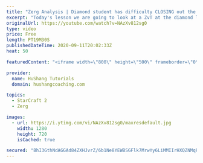 ```yaml
---
title: "Zerg Analysis | Diamond student has difficulty CLOSING out the MATCH [Starcraft 2]"
excerpt: "Today's lesson we are going to look at a ZvT at the diamond level focusing on the Zerg Analysis. The zerg manages to get into a very strong position but has difficulty closing it out. Let's learn how we can approach this scenario better!  Zerg Analysis | Diamond student has difficulty CLOSING out the"
originalUrl: https://youtube.com/watch?v=NAzXv812sg0
type: video
price: Free
length: PT19M30S
publishedDateTime: 2020-09-11T20:02:33Z
heat: 50

featuredContent: "<iframe width=\"800\" height=\"500\" frameborder=\"0\" src=\"https://www.youtube.com/embed/NAzXv812sg0\" allow=\"accelerometer; autoplay; encrypted-media; gyroscope; picture-in-picture\" allowfullscreen></iframe>"

provider:
  name: HuShang Tutorials
  domain: hushangcoaching.com

topics:
  - StarCraft 2
  - Zerg

images:
  - url: https://i.ytimg.com/vi/NAzXv812sg0/maxresdefault.jpg
    width: 1280
    height: 720
    isCached: true

secured: "BhI3GthNdAGGAd84ZXHJvrZ/6b1Ne8YEWBSGFlk7MrwYy6LiMMIIrHXQZNMqPLoaRsIFXKJvjmTOaB/GeSKOjXeFry+K3+SXbeQXFCm1B5HVSTTuz6g/Iq5dW7J5PH7DzGhtF2xSBttr641v8iJJyyMDBypqAaf1VtmQGSVWxL0v/mTvqUc+VfX0GYOQ1feyIVeW/p0fsvmFCK9Da0cfe6kf0AaEMgFtxOjvMk824itWwshpmHgClBFve7VzBva0vE2bj/DI4nROAZ8gms4ZqOwGB0lj+r5+/9x6WXKtZegJIVdAPx0LaZkRhz95s1KxPBpY/ePrG9iAKYALmY/6Ys/T4z42syS6wi/tFzUxWhkrPzox2bIw3K/gI+lY+c/XU87wnK8e+s5+5JyidKIRA/oU4FDzNdrLybkcz81Xqrw=;1L+0EeaHVrt6aTDXGFDF6w=="
---
```


